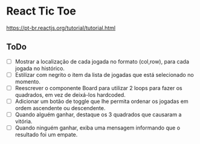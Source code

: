 # React Tic Toe


https://pt-br.reactjs.org/tutorial/tutorial.html



## ToDo
- [ ] Mostrar a localização de cada jogada no formato (col,row), para cada jogada no histórico.
- [ ] Estilizar com negrito o item da lista de jogadas que está selecionado no momento.
- [ ] Reescrever o componente Board para utilizar 2 loops para fazer os quadrados, em vez de deixá-los hardcoded.
- [ ] Adicionar um botão de toggle que lhe permita ordenar os jogadas em ordem ascendente ou descendente.
- [ ] Quando alguém ganhar, destaque os 3 quadrados que causaram a vitória.
- [ ] Quando ninguém ganhar, exiba uma mensagem informando que o resultado foi um empate.
